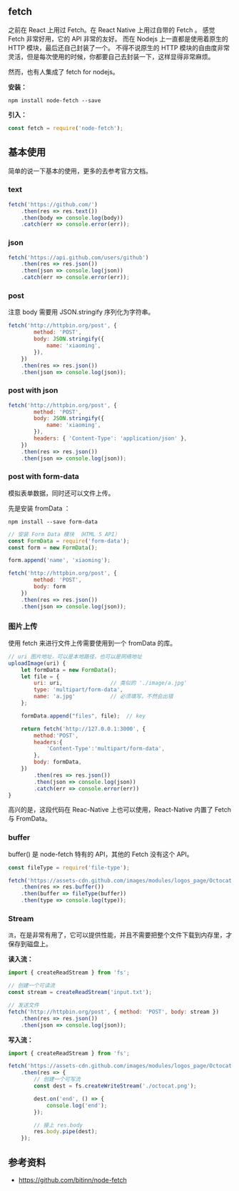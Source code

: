 ## fetch
之前在 React 上用过 Fetch。在 React Native 上用过自带的 Fetch 。
感觉 Fetch 非常好用，它的 API 非常的友好。
而在 Nodejs 上一直都是使用着原生的 HTTP 模块，最后还自己封装了一个。
不得不说原生的 HTTP 模块的自由度非常灵活，但是每次使用的时候，你都要自己去封装一下，这样显得非常麻烦。

然而，也有人集成了 fetch for nodejs。

**安装：**

```shell
npm install node-fetch --save
```

**引入：**

```js
const fetch = require('node-fetch');
```


## 基本使用
简单的说一下基本的使用，更多的去参考官方文档。

### text

```js
fetch('https://github.com/')
    .then(res => res.text())
    .then(body => console.log(body))
    .catch(err => console.error(err));
```

### json

```js
fetch('https://api.github.com/users/github')
    .then(res => res.json())
    .then(json => console.log(json))
    .catch(err => console.error(err));
```

### post
注意 body 需要用 JSON.stringify 序列化为字符串。

```js
fetch('http://httpbin.org/post', {
        method: 'POST',
        body: JSON.stringify({
            name: 'xiaoming',
        }),
    })
    .then(res => res.json())
    .then(json => console.log(json));
```

### post with json

```js
fetch('http://httpbin.org/post', {
        method: 'POST',
        body: JSON.stringify({
            name: 'xiaoming',
        }),
        headers: { 'Content-Type': 'application/json' },
    })
    .then(res => res.json())
    .then(json => console.log(json));
```

### post with form-data
模拟表单数据，同时还可以文件上传。

先是安装 fromData ：

```
npm install --save form-data
```

```js
// 安装 Form Data 模块 （HTML 5 API）
const FormData = require('form-data');
const form = new FormData();

form.append('name', 'xiaoming');

fetch('http://httpbin.org/post', {
        method: 'POST',
        body: form
    })
    .then(res => res.json())
    .then(json => console.log(json));
```

### 图片上传
使用 fetch 来进行文件上传需要使用到一个 fromData 的库。

```js
// uri 图片地址，可以是本地路径，也可以是网络地址
uploadImage(uri) {
    let formData = new FormData();
    let file = {
        uri: uri,               // 类似的 './image/a.jpg'
        type: 'multipart/form-data',
        name: 'a.jpg'           // 必须填写，不然会出错
    };

    formData.append("files", file);  // key

    return fetch('http://127.0.0.1:3000', {
        method:'POST',
        headers:{
            'Content-Type':'multipart/form-data',
        },
        body: formData,
    })
        .then(res => res.json())
        .then(json => console.log(json))
        .catch(err => console.error(err))
}
```

高兴的是，这段代码在 Reac-Native 上也可以使用，React-Native 内置了 Fetch 与 FromData。

### buffer
buffer() 是 node-fetch 特有的 API，其他的 Fetch 没有这个 API。

```js
const fileType = require('file-type');

fetch('https://assets-cdn.github.com/images/modules/logos_page/Octocat.png')
    .then(res => res.buffer())
    .then(buffer => fileType(buffer))
    .then(type => console.log(type));
```

### Stream
`流`，在是非常有用了，它可以提供性能，并且不需要把整个文件下载到内存里，才保存到磁盘上。

**读入流：**

```js
import { createReadStream } from 'fs';

// 创建一个可读流
const stream = createReadStream('input.txt');

// 发送文件
fetch('http://httpbin.org/post', { method: 'POST', body: stream })
	.then(res => res.json())
	.then(json => console.log(json));
```

**写入流：**

```js
import { createReadStream } from 'fs';

fetch('https://assets-cdn.github.com/images/modules/logos_page/Octocat.png')
    .then(res => {
        // 创建一个可写流
        const dest = fs.createWriteStream('./octocat.png');

        dest.on('end', () => {
            console.log('end');
        });

        // 接上 res.body
        res.body.pipe(dest);
    });
```

## 参考资料
- https://github.com/bitinn/node-fetch